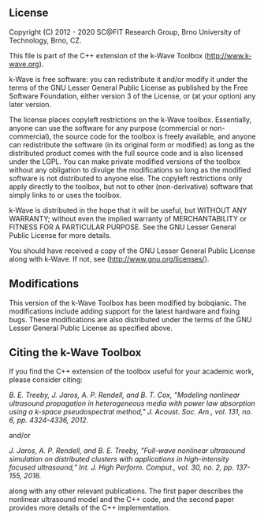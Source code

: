 ## License

Copyright (C) 2012 - 2020 SC\@FIT Research Group,
Brno University of Technology, Brno, CZ.

This file is part of the C++ extension of the k-Wave Toolbox
(http://www.k-wave.org).

k-Wave is free software: you can redistribute it and/or modify it under the
terms of the GNU Lesser General Public License as published by the Free
Software Foundation, either version 3 of the License, or (at your option)
any later version.

The license places copyleft restrictions on the k-Wave toolbox. Essentially,
anyone can use the software for any purpose (commercial or non-commercial), the
source code for the toolbox is freely available, and anyone can redistribute the
software (in its original form or modified) as long as the distributed product
comes with the full source code and is also licensed under the LGPL. You can
make private modified versions of the toolbox without any obligation to divulge
the modifications so long as the modified software is not distributed to anyone
else. The copyleft restrictions only apply directly to the toolbox, but not to
other (non-derivative) software that simply links to or uses the toolbox.

k-Wave is distributed in the hope that it will be useful, but WITHOUT ANY
WARRANTY; without even the implied warranty of MERCHANTABILITY or FITNESS FOR A
PARTICULAR PURPOSE. See the GNU Lesser General Public License for more details.

You should have received a copy of the GNU Lesser General Public License along
with k-Wave. If not, see (http://www.gnu.org/licenses/).

## Modifications

This version of the k-Wave Toolbox has been modified by bobqianic. The modifications include adding support for the latest hardware and fixing bugs. These modifications are also distributed under the terms of the GNU Lesser General Public License as specified above. 

## Citing the k-Wave Toolbox

If you find the C++ extension of the toolbox useful for your academic work,
please consider citing:

_B. E. Treeby, J. Jaros, A. P. Rendell, and B. T. Cox, "Modeling nonlinear
ultrasound propagation in heterogeneous media with power law absorption using a
k-space pseudospectral method," J. Acoust. Soc. Am., vol. 131, no. 6, pp.
4324-4336, 2012._

and/or

_J. Jaros, A. P. Rendell, and B. E. Treeby, "Full-wave nonlinear ultrasound
simulation on distributed clusters with applications in high-intensity focused
ultrasound," Int. J. High Perform. Comput., vol. 30, no. 2, pp. 137-155, 2016._

along with any other relevant publications. The first paper describes the
nonlinear ultrasound model and the C++ code, and the second paper provides more
details of the C++ implementation.

